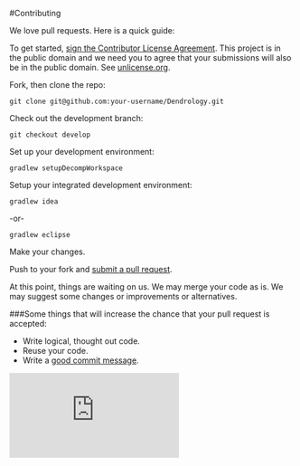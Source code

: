 #Contributing

We love pull requests. Here is a quick guide:

To get started, [sign the Contributor License Agreement][cla]. This project is in the public domain and we need you to agree that your submissions will also be in the public domain. See [unlicense.org](http://unlicense.org/).

[cla]: https://www.clahub.com/agreements/MinecraftModArchive/Dendrology

Fork, then clone the repo:

    git clone git@github.com:your-username/Dendrology.git

Check out the development branch:

    git checkout develop

Set up your development environment:

    gradlew setupDecompWorkspace

Setup your integrated development environment:

    gradlew idea

-or-

    gradlew eclipse

Make your changes.

Push to your fork and [submit a pull request][pr].

[pr]: https://github.com/MinecraftModArchive/Dendrology/compare/

At this point, things are waiting on us. We may merge your code as is. We may suggest some changes or improvements or alternatives.

###Some things that will increase the chance that your pull request is accepted:

* Write logical, thought out code.
* Reuse your code.
* Write a [good commit message][commit].

[commit]: http://tbaggery.com/2008/04/19/a-note-about-git-commit-messages.html

[![Analytics](https://ga-beacon.appspot.com/UA-940955-7/Dendrology/README.md)](https://github.com/igrigorik/ga-beacon?pixel)